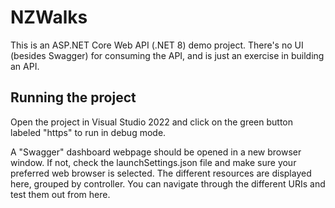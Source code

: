 # NZWalks
This is an ASP.NET Core Web API (.NET 8) demo project. There's no UI (besides Swagger) for consuming the API, and is just an exercise in building an API.

## Running the project
Open the project in Visual Studio 2022 and click on the green button labeled "https" to run in debug mode.

A "Swagger" dashboard webpage should be opened in a new browser window. If not, check the launchSettings.json file and make sure your preferred web browser is selected. The different resources are displayed here, grouped by controller. You can navigate through the different URIs and test them out from here.

